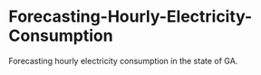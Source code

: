# Forecasting-Hourly-Electricity-Consumption
Forecasting hourly electricity consumption in the state of GA.
